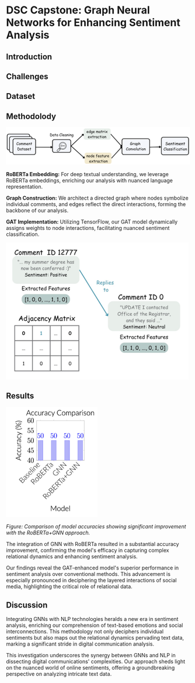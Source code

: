 # DSC Capstone: Graph Neural Networks for Enhancing Sentiment Analysis

## Introduction

## Challenges

## Dataset

## Methodolody
<img src="image/process.png" alt="Process.png" width="800"/>

**RoBERTa Embedding:** For deep textual understanding, we leverage RoBERTa embeddings, enriching our analysis with nuanced language representation.

**Graph Construction:** We architect a directed graph where nodes symbolize individual comments, and edges reflect the direct interactions, forming the backbone of our analysis.

**GAT Implementation:** Utilizing TensorFlow, our GAT model dynamically assigns weights to node interactions, facilitating nuanced sentiment classification.

<img src="image/Architecture.jpg" alt="Architecture" width="500"/>

## Results

<img src="image/result.png" alt="result" width="250" />

*Figure: Comparison of model accuracies showing significant improvement with the RoBERTa+GNN approach.*

The integration of GNN with RoBERTa resulted in a substantial accuracy improvement, confirming the model's efficacy in capturing complex relational dynamics and enhancing sentiment analysis.

Our findings reveal the GAT-enhanced model's superior performance in sentiment analysis over conventional methods. This advancement is especially pronounced in deciphering the layered interactions of social media, highlighting the critical role of relational data.

## Discussion

Integrating GNNs with NLP technologies heralds a new era in sentiment analysis, enriching our comprehension of text-based emotions and social interconnections. This methodology not only deciphers individual sentiments but also maps out the relational dynamics pervading text data, marking a significant stride in digital communication analysis.

This investigation underscores the synergy between GNNs and NLP in dissecting digital communications' complexities. Our approach sheds light on the nuanced world of online sentiments, offering a groundbreaking perspective on analyzing intricate text data.

